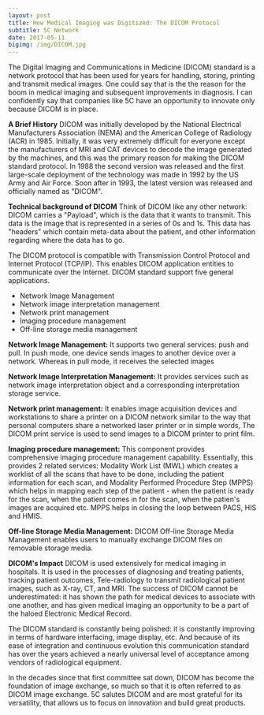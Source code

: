 ```yaml
---
layout: post
title: How Medical Imaging was Digitized: The DICOM Protocol
subtitle: 5C Network 
date: 2017-05-11 
bigimg: /img/DICOM.jpg
---
```


The Digital Imaging and Communications in Medicine (DICOM) standard is a network protocol that has been used for years for handling, storing, printing and transmit medical images. One could say that is the the reason for the boom in medical imaging and subsequent improvements in diagnosis. I can confidently say that companies like 5C have an opportunity to innovate only because DICOM is in place.  

**A Brief History**
DICOM was initially developed by the National Electrical Manufacturers Association (NEMA) and the American College of Radiology (ACR) in 1985. Initially, it was very extremely difficult for everyone except the manufacturers of MRI and CAT devices to decode the image generated by the machines, and this was the primary reason for making the DICOM standard protocol.  In 1988 the second version was released and the first large-scale deployment of the technology was made in 1992 by the US Army and Air Force. Soon after in 1993, the latest version was released and officially named as "DICOM". 

**Technical background of DICOM**
Think of DICOM like any other network: DICOM carries a "Payload", which is the data that it wants to transmit. This data is the image that is represented in a series of 0s and 1s. This data has "headers" which contain meta-data about the patient, and other information regarding where the data has to go.

The DICOM protocol is compatible with Transmission Control Protocol and Internet Protocol (TCP/IP). This enables DICOM application entities to communicate over the Internet. DICOM standard support five general applications. 
 
* Network Image Management
* Network image interpretation management
* Network print management
* Imaging procedure management
* Off-line storage media management

**Network Image Management:**
It supports two general services: push and pull. In push mode, one device sends images to another device over a network. Whereas in pull mode, it receives the selected images
    
**Network Image Interpretation Management:**
It provides services such as network image interpretation object and a corresponding interpretation storage service. 
 
**Network print management:**
It enables image acquisition devices and workstations to share a printer on a DICOM network similar to the way that personal computers share a networked laser printer or in simple words, The DICOM print service is used to send images to a DICOM printer to print film.
 
**Imaging procedure management:**
This component provides comprehensive imaging procedure management capability. Essentially, this provides 2 related services: Modality Work List (MWL) which creates a worklist of all the scans that have to be done, including the patient information for each scan, and Modality Performed Procedure Step (MPPS) which helps in mapping each step of the patient - when the patient is ready for the scan, when the patient comes in for the scan, when the patien's images are acquired etc. MPPS helps in closing the loop between PACS, HIS and HMIS.

**Off-line Storage Media Management:**
DICOM Off-line Storage Media Management enables users to manually exchange DICOM files on removable storage media.

**DICOM's Impact**
DICOM is used extensively for medical imaging in hospitals. It is used in the processes of diagnosing and treating patients, tracking patient outcomes, Tele-radiology to transmit radiological patient images, such as X-ray, CT, and MRI. The success of DICOM cannot be underestimated: it has shown the path for medical devices to associate with one another, and has given medical imaging an opportunity to be a part of the haloed Electronic Medical Record.

The DICOM standard is constantly being polished: it is constantly improving in terms of hardware interfacing, image display, etc. And because of its ease of integration and continuous evolution this communication standard has over the years achieved a nearly universal level of acceptance among vendors of radiological equipment.

In the decades since that first committee sat down, DICOM has become the foundation of image exchange, so much so that it is often referred to as DICOM image exchange. 5C salutes DICOM and are most grateful for its versatility, that allows us to focus on innovation and build great products.
